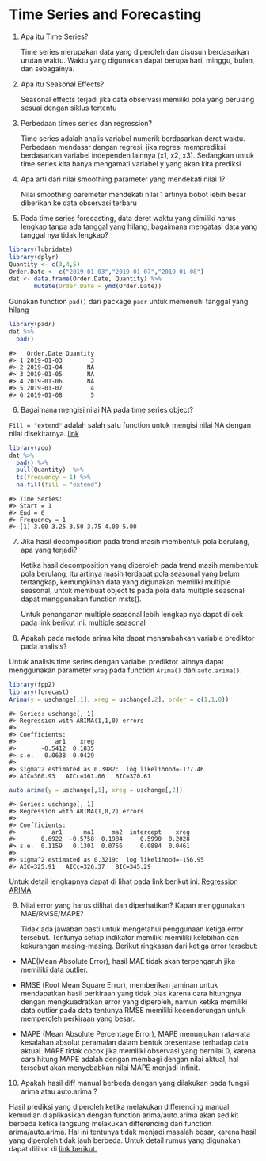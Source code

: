 # Time Series and Forecasting



1. Apa itu Time Series?

   Time series merupakan data yang diperoleh dan disusun berdasarkan urutan waktu. Waktu yang digunakan dapat berupa hari, minggu, bulan, dan sebagainya.

2. Apa itu Seasonal Effects?

   Seasonal effects terjadi jika data observasi memiliki pola yang berulang sesuai dengan siklus tertentu

3. Perbedaan times series dan regression?

    Time series adalah analis variabel numerik berdasarkan deret waktu. Perbedaan mendasar dengan regresi, jika regresi memprediksi berdasarkan variabel independen lainnya (x1, x2, x3). Sedangkan untuk time series kita hanya mengamati variabel y yang akan kita prediksi

4. Apa arti dari nilai smoothing parameter yang mendekati nilai 1?

    Nilai smoothing paremeter mendekati nilai 1 artinya bobot lebih besar diberikan ke data observasi terbaru

5. Pada time series forecasting, data deret waktu yang dimiliki harus lengkap tanpa ada tanggal yang hilang, bagaimana mengatasi data yang tanggal nya tidak lengkap?


```r
library(lubridate)
library(dplyr)
Quantity <- c(3,4,5)
Order.Date <- c("2019-01-03","2019-01-07","2019-01-08") 
dat <- data.frame(Order.Date, Quantity) %>% 
       mutate(Order.Date = ymd(Order.Date)) 
```

Gunakan function `pad()` dari package `padr` untuk memenuhi tanggal yang hilang

```r
library(padr)
dat %>% 
  pad()
```

```
#>   Order.Date Quantity
#> 1 2019-01-03        3
#> 2 2019-01-04       NA
#> 3 2019-01-05       NA
#> 4 2019-01-06       NA
#> 5 2019-01-07        4
#> 6 2019-01-08        5
```

6. Bagaimana mengisi nilai NA pada time series object?

`Fill = "extend"` adalah salah satu function untuk mengisi nilai NA dengan nilai disekitarnya. [link](https://drive.google.com/file/d/1J7yIsONtK9z3fDvkxnWiEHEoWVE1zdBS/view?usp=sharing)

```r
library(zoo)
dat %>% 
  pad() %>% 
  pull(Quantity)  %>% 
  ts(frequency = 1) %>% 
  na.fill(fill = "extend") 
```

```
#> Time Series:
#> Start = 1 
#> End = 6 
#> Frequency = 1 
#> [1] 3.00 3.25 3.50 3.75 4.00 5.00
```

7. Jika hasil decomposition pada trend masih membentuk pola berulang, apa yang terjadi?

   Ketika hasil decomposition yang diperoleh pada trend masih membentuk pola berulang, itu artinya masih terdapat pola seasonal yang belum tertangkap, kemungkinan data yang digunakan memiliki multiple seasonal, untuk membuat object ts pada pola data multiple seasonal dapat menggunakan function msts(). 
   
   Untuk penanganan multiple seasonal lebih lengkap nya dapat di cek pada link berikut ini. [multiple seasonal](https://algotech.netlify.com/blog/multiple-seasonal/)

8. Apakah pada metode arima kita dapat menambahkan variable prediktor pada analisis?

Untuk analisis time series dengan variabel prediktor lainnya dapat menggunakan parameter `xreg` pada function `Arima()` dan `auto.arima()`.

```r
library(fpp2)
library(forecast)
Arima(y = uschange[,1], xreg = uschange[,2], order = c(1,1,0))
```

```
#> Series: uschange[, 1] 
#> Regression with ARIMA(1,1,0) errors 
#> 
#> Coefficients:
#>           ar1    xreg
#>       -0.5412  0.1835
#> s.e.   0.0638  0.0429
#> 
#> sigma^2 estimated as 0.3982:  log likelihood=-177.46
#> AIC=360.93   AICc=361.06   BIC=370.61
```

```r
auto.arima(y = uschange[,1], xreg = uschange[,2])
```

```
#> Series: uschange[, 1] 
#> Regression with ARIMA(1,0,2) errors 
#> 
#> Coefficients:
#>          ar1      ma1     ma2  intercept    xreg
#>       0.6922  -0.5758  0.1984     0.5990  0.2028
#> s.e.  0.1159   0.1301  0.0756     0.0884  0.0461
#> 
#> sigma^2 estimated as 0.3219:  log likelihood=-156.95
#> AIC=325.91   AICc=326.37   BIC=345.29
```

Untuk detail lengkapnya dapat di lihat pada link berikut ini: [Regression ARIMA](https://otexts.com/fpp2/regarima.html)

9. Nilai error yang harus dilihat dan diperhatikan? Kapan menggunakan MAE/RMSE/MAPE?

   Tidak ada jawaban pasti untuk mengetahui penggunaan ketiga error tersebut. Tentunya setiap indikator memiliki memiliki kelebihan dan kekurangan masing-masing. Berikut ringkasan dari ketiga error tersebut:

  -  MAE(Mean Absolute Error), hasil MAE tidak akan terpengaruh jika memiliki data outlier.

  -  RMSE (Root Mean Square Error), memberikan jaminan untuk mendapatkan hasil perkiraan yang tidak bias karena cara hitungnya dengan mengkuadratkan error yang diperoleh, namun ketika memiliki data outlier pada data tentunya RMSE memiliki kecenderungan untuk memperoleh perkiraan yang besar.

  -  MAPE (Mean Absolute Percentage Error), MAPE menunjukan rata-rata kesalahan absolut peramalan dalam bentuk presentase terhadap data aktual. MAPE tidak cocok jika memiliki observasi yang bernilai 0, karena cara hitung MAPE adalah dengan membagi dengan nilai aktual, hal tersebut akan menyebabkan nilai MAPE menjadi infinit.

10. Apakah hasil diff manual berbeda dengan yang dilakukan pada fungsi arima atau auto.arima ?

   Hasil prediksi yang diperoleh ketika melakukan differencing manual kemudian diaplikasikan dengan function arima/auto.arima akan sedikit berbeda ketika langsung melakukan differencing dari function arima/auto.arima. Hal ini tentunya tidak menjadi masalah besar, karena hasil yang diperoleh tidak jauh berbeda. Untuk detail rumus yang digunakan dapat dilihat di [link berikut.](https://stats.stackexchange.com/questions/32634/difference-time-series-before-arima-or-within-arima)

